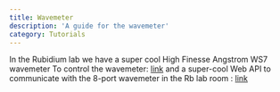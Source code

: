 ```yaml
---
title: Wavemeter
description: 'A guide for the wavemeter'
category: Tutorials
---
```

In the Rubidium lab we have a super cool High Finesse Angstrom WS7 wavemeter
To control the wavemeter: [link](https://github.com/Quantum-Optics-LKB/LambdaMeter/tree/master)
and a super-cool Web API to communicate with the 8-port wavemeter in the Rb lab room : [link](https://github.com/Quantum-Optics-LKB/LambdaMeterWeb)